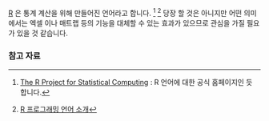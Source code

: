 [R](https://www.r-project.org) 은 통계 계산을 위해 만들어진 언어라고 합니다. [^r-project] [^blogchannel-44] 당장 할 것은 아니지만 어떤 의미에서는 엑셀 이나 매트랩 등의 기능을 대체할 수 있는 효과가 있으므로 관심을 가질 필요가 있을 것 같습니다. 

### 참고 자료

[^r-project]: [The R Project for Statistical Computing](https://www.r-project.org) : R 언어에 대한 공식 홈페이지인 듯 합니다.

[^blogchannel-44]: [R 프로그래밍 언어 소개](http://blogchannel.tistory.com/44)

